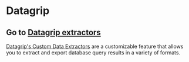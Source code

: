 # Datagrip

## Go to [Datagrip extractors](./extractors/README.md)
[Datagrip's Custom Data Extractors](https://www.jetbrains.com/help/datagrip/data-extractors.html#creating-any-text-extractor-with) are a customizable feature that allows you to extract and export database query results in a variety of formats.